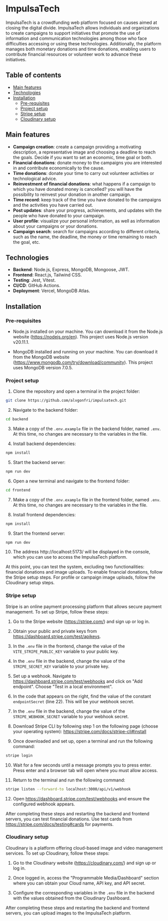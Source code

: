 # ImpulsaTech

ImpulsaTech is a crowdfunding web platform focused on causes aimed at closing the digital divide. ImpulsaTech allows individuals and organizations to create campaigns to support initiatives that promote the use of information and communication technologies among those who face difficulties accessing or using these technologies. Additionally, the platform manages both monetary donations and time donations, enabling users to contribute financial resources or volunteer work to advance these initiatives.

## Table of contents

- [Main features](#main-features)
- [Technologies](#technologies)
- [Installation](#installation)
  - [Pre-requisites](#pre-requisites)
  - [Project setup](#project-setup)
  - [Stripe setup](#stripe-setup)
  - [Cloudinary setup](#cloudinary-setup)

## Main features

- **Campaign creation**: create a campaign providing a motivating description, a representative image and choosing a deadline to reach the goals. Decide if you want to set an economic, time goal or both.
- **Financial donations**: donate money to the campaigns you are interested in and contribute economically to the cause.
- **Time donations**: donate your time to carry out volunteer activities or technological advice.
- **Reinvestment of financial donations**: what happens if a campaign to which you have donated money is cancelled? you will have the possibility to reinvest your donation in another campaign.
- **Time record**: keep track of the time you have donated to the campaigns and the activities you have carried out.
- **Post updates**: share your progress, achievements, and updates with the people who have donated to your campaign.
- **User profile**: visualize your personal information, as well as information about your campaigns or your donations.
- **Campaign search**: search for campaigns according to different criteria, such as the name, the deadline, the money or time remaining to reach the goal, etc.

## Technologies

- **Backend**: Node.js, Express, MongoDB, Mongoose, JWT.
- **Frontend**: React.js, Tailwind CSS.
- **Testing**: Jest, Vitest.
- **CI/CD**: GitHub Actions.
- **Deployment**: Vercel, MongoDB Atlas.

## Installation

### Pre-requisites

- Node.js installed on your machine. You can download it from the Node.js website (https://nodejs.org/en). This project uses Node.js version v20.11.1.

- MongoDB installed and running on your machine. You can download it from the MongoDB website (https://www.mongodb.com/try/download/community). This project uses MongoDB version 7.0.5.

### Project setup

1. Clone the repository and open a terminal in the project folder:

```bash
git clone https://github.com/alvgonfri/impulsatech.git
```

2. Navigate to the backend folder:

```bash
cd backend
```

3. Make a copy of the `.env.example` file in the backend folder, named `.env`. At this time, no changes are necessary to the variables in the file.

4. Install backend dependencies:

```bash
npm install
```

5. Start the backend server:

```bash
npm run dev
```

6. Open a new terminal and navigate to the frontend folder:

```bash
cd frontend
```

7. Make a copy of the `.env.example` file in the frontend folder, named `.env`. At this time, no changes are necessary to the variables in the file.

8. Install frontend dependencies:

```bash
npm install
```

9. Start the frontend server:

```bash
npm run dev
```

10. The address http://localhost:5173/ will be displayed in the console, which you can use to access the ImpulsaTech platform.

At this point, you can test the system, excluding two functionalities: financial donations and image uploads. To enable financial donations, follow the Stripe setup steps. For profile or campaign image uploads, follow the Cloudinary setup steps.

### Stripe setup

Stripe is an online payment processing platform that allows secure payment management. To set up Stripe, follow these steps:

1. Go to the Stripe website (https://stripe.com/) and sign up or log in.

2. Obtain your public and private keys from https://dashboard.stripe.com/test/apikeys.

3. In the `.env` file in the frontend, change the value of the `VITE_STRIPE_PUBLIC_KEY` variable to your public key.

4. In the `.env` file in the backend, change the value of the `STRIPE_SECRET_KEY` variable to your private key.

5. Set up a webhook. Navigate to https://dashboard.stripe.com/test/webhooks and click on "Add endpoint". Choose "Test in a local environment".

6. In the code that appears on the right, find the value of the constant `endpointSecret` (line 22). This will be your webhook secret.

7. In the `.env` file in the backend, change the value of the `STRIPE_WEBHOOK_SECRET` variable to your webhook secret.

8. Download Stripe CLI by following step 1 on the following page (choose your operating system): https://stripe.com/docs/stripe-cli#install

9. Once downloaded and set up, open a terminal and run the following command:

```bash
stripe login
```

10. Wait for a few seconds until a message prompts you to press enter. Press enter and a browser tab will open where you must allow access.

11. Return to the terminal and run the following command:

```bash
stripe listen --forward-to localhost:3000/api/v1/webhook
```

12. Open https://dashboard.stripe.com/test/webhooks and ensure the configured webhook appears.

After completing these steps and restarting the backend and frontend servers, you can test financial donations. Use test cards from https://stripe.com/docs/testing#cards for payments.

### Cloudinary setup

Cloudinary is a platform offering cloud-based image and video management services. To set up Cloudinary, follow these steps:

1. Go to the Cloudinary website (https://cloudinary.com/) and sign up or log in.

2. Once logged in, access the "Programmable Media/Dashboard" section where you can obtain your Cloud name, API key, and API secret.

3. Configure the corresponding variables in the `.env` file in the backend with the values obtained from the Cloudinary Dashboard.

After completing these steps and restarting the backend and frontend servers, you can upload images to the ImpulsaTech platform.

